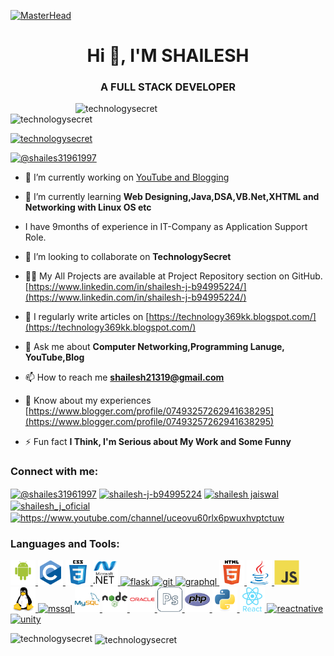 [![MasterHead](https://images.unsplash.com/photo-1504805572947-34fad45aed93?ixlib=rb-4.0.3&ixid=MnwxMjA3fDB8MHxwaG90by1wYWdlfHx8fGVufDB8fHx8&auto=format&fit=crop&w=2070&q=80)](https://technology369kk.blogspot.com)
<h1 align="center">Hi 👋, I'M SHAILESH </h1>
<h3 align="center">A FULL STACK DEVELOPER </h3>
<img align="right" alt="technologysecret" width="400" src="https://i.etsystatic.com/11122259/r/il/7a6142/1478351854/il_794xN.1478351854_lk24.jpg">


<p align="left"> <img src="https://komarev.com/ghpvc/?username=technologysecret&label=Profile%20views&color=0e75b6&style=flat" alt="technologysecret" /> </p>

<p align="left"> <a href="https://github.com/ryo-ma/github-profile-trophy"><img src="https://github-profile-trophy.vercel.app/?username=technologysecret" alt="technologysecret" /></a> </p>

<p align="left"> <a href="https://twitter.com/@shailes31961997" target="blank"><img src="https://img.shields.io/twitter/follow/@shailes31961997?logo=twitter&style=for-the-badge" alt="@shailes31961997" /></a> </p>

- 🔭 I’m currently working on [YouTube and Blogging ](https://technology369kk.blogspot.com/)

- 🌱 I’m currently learning **Web Designing,Java,DSA,VB.Net,XHTML and Networking with Linux OS etc**
-  I have 9months of experience in IT-Company as Application Support Role.

- 👯 I’m looking to collaborate on **TechnologySecret**

- 👨‍💻 My All Projects are available at Project Repository section on GitHub.   [https://www.linkedin.com/in/shailesh-j-b94995224/](https://www.linkedin.com/in/shailesh-j-b94995224/)

- 📝 I regularly write articles on [https://technology369kk.blogspot.com/](https://technology369kk.blogspot.com/)

- 💬 Ask me about **Computer Networking,Programming Lanuge, YouTube,Blog**

- 📫 How to reach me **shailesh21319@gmail.com**

- 📄 Know about my experiences [https://www.blogger.com/profile/07493257262941638295](https://www.blogger.com/profile/07493257262941638295)

- ⚡ Fun fact **I Think, I'm Serious about My Work and Some Funny**

<h3 align="left">Connect with me:</h3>
<p align="left">
<a href="https://twitter.com/@shailes31961997" target="blank"><img align="center" src="https://raw.githubusercontent.com/rahuldkjain/github-profile-readme-generator/master/src/images/icons/Social/twitter.svg" alt="@shailes31961997" height="30" width="40" /></a>
<a href="https://linkedin.com/in/shailesh-j-b94995224" target="blank"><img align="center" src="https://raw.githubusercontent.com/rahuldkjain/github-profile-readme-generator/master/src/images/icons/Social/linked-in-alt.svg" alt="shailesh-j-b94995224" height="30" width="40" /></a>
<a href="https://fb.com/shailesh jaiswal" target="blank"><img align="center" src="https://raw.githubusercontent.com/rahuldkjain/github-profile-readme-generator/master/src/images/icons/Social/facebook.svg" alt="shailesh jaiswal" height="30" width="40" /></a>
<a href="https://instagram.com/shailesh_j_oficial" target="blank"><img align="center" src="https://raw.githubusercontent.com/rahuldkjain/github-profile-readme-generator/master/src/images/icons/Social/instagram.svg" alt="shailesh_j_oficial" height="30" width="40" /></a>
<a href="https://www.youtube.com/c/https://www.youtube.com/channel/uceovu60rlx6pwuxhvptctuw" target="blank"><img align="center" src="https://raw.githubusercontent.com/rahuldkjain/github-profile-readme-generator/master/src/images/icons/Social/youtube.svg" alt="https://www.youtube.com/channel/uceovu60rlx6pwuxhvptctuw" height="30" width="40" /></a>
</p>

<h3 align="left">Languages and Tools:</h3>
<p align="left"> <a href="https://developer.android.com" target="_blank" rel="noreferrer"> <img src="https://raw.githubusercontent.com/devicons/devicon/master/icons/android/android-original-wordmark.svg" alt="android" width="40" height="40"/> </a> <a href="https://www.cprogramming.com/" target="_blank" rel="noreferrer"> <img src="https://raw.githubusercontent.com/devicons/devicon/master/icons/c/c-original.svg" alt="c" width="40" height="40"/> </a> <a href="https://www.w3schools.com/css/" target="_blank" rel="noreferrer"> <img src="https://raw.githubusercontent.com/devicons/devicon/master/icons/css3/css3-original-wordmark.svg" alt="css3" width="40" height="40"/> </a> <a href="https://dotnet.microsoft.com/" target="_blank" rel="noreferrer"> <img src="https://raw.githubusercontent.com/devicons/devicon/master/icons/dot-net/dot-net-original-wordmark.svg" alt="dotnet" width="40" height="40"/> </a> <a href="https://flask.palletsprojects.com/" target="_blank" rel="noreferrer"> <img src="https://www.vectorlogo.zone/logos/pocoo_flask/pocoo_flask-icon.svg" alt="flask" width="40" height="40"/> </a> <a href="https://git-scm.com/" target="_blank" rel="noreferrer"> <img src="https://www.vectorlogo.zone/logos/git-scm/git-scm-icon.svg" alt="git" width="40" height="40"/> </a> <a href="https://graphql.org" target="_blank" rel="noreferrer"> <img src="https://www.vectorlogo.zone/logos/graphql/graphql-icon.svg" alt="graphql" width="40" height="40"/> </a> <a href="https://www.w3.org/html/" target="_blank" rel="noreferrer"> <img src="https://raw.githubusercontent.com/devicons/devicon/master/icons/html5/html5-original-wordmark.svg" alt="html5" width="40" height="40"/> </a> <a href="https://www.java.com" target="_blank" rel="noreferrer"> <img src="https://raw.githubusercontent.com/devicons/devicon/master/icons/java/java-original.svg" alt="java" width="40" height="40"/> </a> <a href="https://developer.mozilla.org/en-US/docs/Web/JavaScript" target="_blank" rel="noreferrer"> <img src="https://raw.githubusercontent.com/devicons/devicon/master/icons/javascript/javascript-original.svg" alt="javascript" width="40" height="40"/> </a> <a href="https://www.linux.org/" target="_blank" rel="noreferrer"> <img src="https://raw.githubusercontent.com/devicons/devicon/master/icons/linux/linux-original.svg" alt="linux" width="40" height="40"/> </a> <a href="https://www.microsoft.com/en-us/sql-server" target="_blank" rel="noreferrer"> <img src="https://www.svgrepo.com/show/303229/microsoft-sql-server-logo.svg" alt="mssql" width="40" height="40"/> </a> <a href="https://www.mysql.com/" target="_blank" rel="noreferrer"> <img src="https://raw.githubusercontent.com/devicons/devicon/master/icons/mysql/mysql-original-wordmark.svg" alt="mysql" width="40" height="40"/> </a> <a href="https://nodejs.org" target="_blank" rel="noreferrer"> <img src="https://raw.githubusercontent.com/devicons/devicon/master/icons/nodejs/nodejs-original-wordmark.svg" alt="nodejs" width="40" height="40"/> </a> <a href="https://www.oracle.com/" target="_blank" rel="noreferrer"> <img src="https://raw.githubusercontent.com/devicons/devicon/master/icons/oracle/oracle-original.svg" alt="oracle" width="40" height="40"/> </a> <a href="https://www.photoshop.com/en" target="_blank" rel="noreferrer"> <img src="https://raw.githubusercontent.com/devicons/devicon/master/icons/photoshop/photoshop-line.svg" alt="photoshop" width="40" height="40"/> </a> <a href="https://www.php.net" target="_blank" rel="noreferrer"> <img src="https://raw.githubusercontent.com/devicons/devicon/master/icons/php/php-original.svg" alt="php" width="40" height="40"/> </a> <a href="https://www.python.org" target="_blank" rel="noreferrer"> <img src="https://raw.githubusercontent.com/devicons/devicon/master/icons/python/python-original.svg" alt="python" width="40" height="40"/> </a> <a href="https://reactjs.org/" target="_blank" rel="noreferrer"> <img src="https://raw.githubusercontent.com/devicons/devicon/master/icons/react/react-original-wordmark.svg" alt="react" width="40" height="40"/> </a> <a href="https://reactnative.dev/" target="_blank" rel="noreferrer"> <img src="https://reactnative.dev/img/header_logo.svg" alt="reactnative" width="40" height="40"/> </a> <a href="https://unity.com/" target="_blank" rel="noreferrer"> <img src="https://www.vectorlogo.zone/logos/unity3d/unity3d-icon.svg" alt="unity" width="40" height="40"/> </a> </p>

<p><img align="left" src="https://github-readme-stats.vercel.app/api/top-langs?username=technologysecret&show_icons=true&locale=en&layout=compact" alt="technologysecret" /></p>

<p>&nbsp;<img align="center" src="https://github-readme-stats.vercel.app/api?username=technologysecret&show_icons=true&locale=en" alt="technologysecret" /></p>
